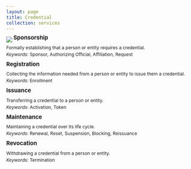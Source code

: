```yaml
---
layout: page
title: Credential
collection: services
---
```

<img src ="../../img/Credential.png" align = "left">

<p style="line-height:.3; font-size:15px"><b>Sponsorship</b></p>
<p style="line-height:1.5; font-size:12px">Formally establishing that a person or entity requires a credential. 
<br>
<em>Keywords</em>: Sponsor, Authorizing Official, Affiliation, Request  </p>

<p style="line-height:.3; font-size:15px"><b>Registration</b></p>
<p style="line-height:1.5; font-size:12px">Collecting the information needed from a person or entity to issue them a credential. 
<br>
<em>Keywords</em>: Enrollment </p>

<p style="line-height:.3; font-size:15px"><b>Issuance</b></p>
<p style="line-height:1.5; font-size:12px">Transferring a credential to a person or entity.
<br>
<em>Keywords</em>: Activation, Token </p>

<p style="line-height:.3; font-size:15px"><b>Maintenance</b></p>
<p style="line-height:1.5; font-size:12px">Maintaining a credential over its life cycle.
<br>
<em>Keywords</em>: Renewal, Reset, Suspension, Blocking, Reissuance </p>

<p style="line-height:.3; font-size:15px"><b>Revocation</b></p>
<p style="line-height:1.5; font-size:12px">Withdrawing a credential from a person or entity.
<br>
<em>Keywords</em>: Termination </p>
